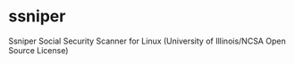 ssniper
=======

Ssniper Social Security Scanner for Linux (University of Illinois/NCSA Open Source License)
